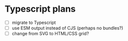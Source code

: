 # Typescript plans

* [ ] migrate to Typescript
* [ ] use ESM output instead of CJS (perhaps no bundles?)
* [ ] change from SVG to HTML/CSS grid?
